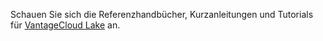Schauen Sie sich die Referenzhandbücher, Kurzanleitungen und Tutorials für [VantageCloud Lake](https://docs.teradata.com/p/VantageCloud/Lake) an.


